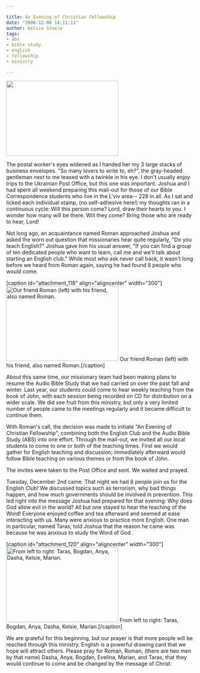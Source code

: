 ```yaml
---

title: An Evening of Christian Fellowship
date: "2008-12-08 14:11:11"
author: Kelsie Steele
tags:
- abs
- bible study
- english
- fellowship
- ministry

---
```


<a href="https://s3.amazonaws.com/content.ofreport.com/2008/12/dsc_37023.jpg"><img class="size-medium wp-image-117" title="dsc_37023" src="https://s3.amazonaws.com/content.ofreport.com/2008/12/dsc_37023-300x201.jpg" alt=" " width="300" height="201" /></a>

The postal worker's eyes widened as I handed her my 3 large stacks of business envelopes. "So many lovers to write to, eh?", the gray-headed gentleman next to me teased with a twinkle in his eye. I don't usually enjoy trips to the Ukrainian Post Office, but this one was important. Joshua and I had spent all weekend preparing this mail-out for those of our Bible Correspondence students who live in the L'viv area-- 228 in all. As I sat and licked each individual stamp, (no self-adhesive here!) my thoughts ran in a continuous cycle: Will this person come? Lord, draw their hearts to you. I wonder how many will be there. Will they come? Bring those who are ready to hear, Lord!
<!--more-->
Not long ago, an acquaintance named Roman approached Joshua and asked the worn out question that missionaries hear quite regularly, "Do you teach English?" Joshua gave him his usual answer, "If you can find a group of ten dedicated people who want to learn, call me and we'll talk about starting an English club." While most who ask never call back, it wasn't long before we heard from Roman again, saying he had found 8 people who would come.

[caption id="attachment_118" align="aligncenter" width="300"]<a href="https://s3.amazonaws.com/content.ofreport.com/2008/12/dsc_3701.jpg"><img class="size-medium wp-image-118" title="dsc_3701" src="https://s3.amazonaws.com/content.ofreport.com/2008/12/dsc_3701-300x200.jpg" alt="Our friend Roman (left) with his friend, also named Roman." width="300" height="200" /></a> Our friend Roman (left) with his friend, also named Roman.[/caption]

About this same time, our missionary team had been making plans to resume the Audio Bible Study that we had carried on over the past fall and winter. Last year, our students could come to hear weekly teaching from the book of John, with each session being recorded on CD for distribution on a wider scale. We did see fruit from this ministry, but only a very limited number of people came to the meetings regularly and it became difficult to continue them.

With Roman's call, the decision was made to initiate "An Evening of Christian Fellowship", combining both the English Club and the Audio Bible Study (ABS) into one effort. Through the mail-out, we invited all our local students to come to one or both of the teaching times. First we would gather for English teaching and discussion; immediately afterward would follow Bible teaching on various themes or from the book of John.

The invites were taken to the Post Office and sent. We waited and prayed.

Tuesday, December 2nd came. That night we had 8 people join us for the English Club! We discussed topics such as terrorism, why bad things happen, and how much governments should be involved in prevention. This led right into the message Joshua had prepared for that evening: Why does God allow evil in the world? All but one stayed to hear the teaching of the Word! Everyone enjoyed coffee and tea afterward and seemed at ease interacting with us. Many were anxious to practice more English. One man in particular, named Taras, told Joshua that the reason he came was because he was anxious to study the Word of God.

[caption id="attachment_120" align="aligncenter" width="300"]<a href="https://s3.amazonaws.com/content.ofreport.com/2008/12/dsc_36981.jpg"><img class="size-medium wp-image-120" title="dsc_36981" src="https://s3.amazonaws.com/content.ofreport.com/2008/12/dsc_36981-300x200.jpg" alt="From left to right: Taras, Bogdan, Anya, Dasha, Kelsie, Marian." width="300" height="200" /></a> From left to right: Taras, Bogdan, Anya, Dasha, Kelsie, Marian.[/caption]

We are grateful for this beginning, but our prayer is that more people will be reached through this ministry. English is a powerful drawing card that we hope will attract others. Please pray for Roman, Roman, (there are two men by that name) Dasha, Anya, Bogdan, Evelina, Marian, and Taras, that they would continue to come and be changed by the message of Christ.
